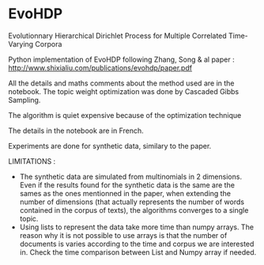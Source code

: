 # EvoHDP

Evolutionnary Hierarchical Dirichlet Process for Multiple Correlated Time-Varying Corpora

Python implementation of EvoHDP following  Zhang, Song & al paper :
http://www.shixialiu.com/publications/evohdp/paper.pdf 

All the details and maths comments about the method used are in the notebook. 
The topic weight optimization was done by Cascaded Gibbs Sampling.

The algorithm is quiet expensive because of the optimization technique

The details in the notebook are in French. 

Experiments are done for synthetic data, similary to the paper. 

LIMITATIONS : 

- The synthetic data are simulated from multinomials in 2 dimensions. Even if the results found for the synthetic data is the same are the sames as the ones mentionned in the paper, when extending the number of dimensions (that actually represents the number of words contained in the corpus of texts), the algorithms converges to a single topic.
- Using lists to represent the data take more time than numpy arrays. The reason why it is not possible to use arrays is that the number of documents is varies according to the time and corpus we are interested in. Check the time comparison between List and Numpy array if needed. 




